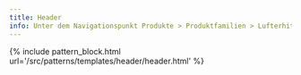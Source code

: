 ```yaml
---
title: Header
info: Unter dem Navigationspunkt Produkte > Produktfamilien > Lufterhitzer > Katherm QK Nano sieht man die vollständigste Ausprägung der Navigation. Zu besseren Ansicht den Header in einem neuen Tab öffnen.
---
```


{% include pattern_block.html url='/src/patterns/templates/header/header.html' %}
